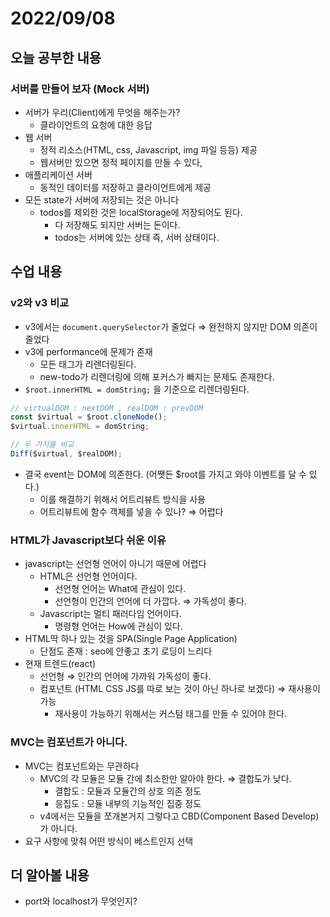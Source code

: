 # 2022/09/08

## 오늘 공부한 내용

### 서버를 만들어 보자 (Mock 서버)

- 서버가 우리(Client)에게 무엇을 해주는가?
  - 클라이언트의 요청에 대한 응답
- 웹 서버
  - 정적 리소스(HTML, css, Javascript, img 파일 등등) 제공
  - 웹서버만 있으면 정적 페이지를 만들 수 있다,
- 애플리케이션 서버
  - 동적인 데이터를 저장하고 클라이언트에게 제공
- 모든 state가 서버에 저장되는 것은 아니다
  - todos를 제외한 것은 localStorage에 저장되어도 된다.
    - 다 저장해도 되지만 서버는 돈이다.
    - todos는 서버에 있는 상태 즉, 서버 상태이다.

## 수업 내용

### v2와 v3 비교

- v3에서는 `document.querySelector`가 줄었다 ⇒ 완전하지 않지만 DOM 의존이 줄었다
- v3에 performance에 문제가 존재
  - 모든 태그가 리렌더링된다.
  - new-todo가 리렌더링에 의해 포커스가 빠지는 문제도 존재한다.
- `$root.innerHTML = domString;` 을 기준으로 리렌더링된다.

```jsx
// virtualDOM : nextDOM , realDOM : prevDOM
const $virtual = $root.cloneNode();
$virtual.innerHTML = domString;

// 두 가지를 비교
Diff($virtual, $realDOM);
```

- 결국 event는 DOM에 의존한다. (어쨋든 $root를 가지고 와야 이벤트를 달 수 있다.)
  - 이를 해결하기 위해서 어트리뷰트 방식을 사용
  - 어트리뷰트에 함수 객체를 넣을 수 있나? ⇒ 어렵다

### HTML가 Javascript보다 쉬운 이유

- javascript는 선언형 언어이 아니기 때문에 어렵다
  - HTML은 선언형 언어이다.
    - 선언형 언어는 What에 관심이 있다.
    - 선언형이 인간의 언어에 더 가깝다. ⇒ 가독성이 좋다.
  - Javascript는 멀티 패러다임 언어이다.
    - 명령형 언어는 How에 관심이 있다.
- HTML딱 하나 있는 것을 SPA(Single Page Application)
  - 단점도 존재 : seo에 안좋고 초기 로딩이 느리다
- 현재 트렌드(react)
  - 선언형 ⇒ 인간의 언어에 가까워 가독성이 좋다.
  - 컴포넌트 (HTML CSS JS를 따로 보는 것이 아닌 하나로 보겠다) ⇒ 재사용이 가능
    - 재사용이 가능하기 위해서는 커스텀 태그를 만들 수 있어야 한다.

### MVC는 컴포넌트가 아니다.

- MVC는 컴포넌트와는 무관하다
  - MVC의 각 모듈은 모듈 간에 최소한만 알아야 한다. ⇒ 결합도가 낮다.
    - 결합도 : 모듈과 모듈간의 상호 의존 정도
    - 응집도 : 모듈 내부의 기능적인 집중 정도
  - v4에서는 모듈을 쪼개본거지 그렇다고 CBD(Component Based Develop)가 아니다.
- 요구 사항에 맞춰 어떤 방식이 베스트인지 선택

## 더 알아볼 내용

- port와 localhost가 무엇인지?
